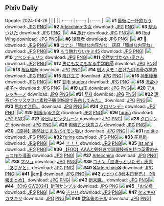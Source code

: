 ## Pixiv Daily
Update: 2024-04-26
|      |      |      |
| :----: | :----: | :----: |
|![](https://pixiv.microyu.workers.dev/c/240x480/img-master/img/2024/04/25/00/00/33/118132007_p0_master1200.jpg) **#1** [最後に一杯飲もう](https://www.pixiv.net/artworks/118132007) download: [JPG](https://pixiv.microyu.workers.dev/img-original/img/2024/04/25/00/00/33/118132007_p0.jpg) [PNG](https://pixiv.microyu.workers.dev/img-original/img/2024/04/25/00/00/33/118132007_p0.png)|![](https://pixiv.microyu.workers.dev/c/240x480/img-master/img/2024/04/25/00/00/17/118131919_p0_master1200.jpg) **#2** [Arlecchino·少女](https://www.pixiv.net/artworks/118131919) download: [JPG](https://pixiv.microyu.workers.dev/img-original/img/2024/04/25/00/00/17/118131919_p0.jpg) [PNG](https://pixiv.microyu.workers.dev/img-original/img/2024/04/25/00/00/17/118131919_p0.png)|![](https://pixiv.microyu.workers.dev/c/240x480/img-master/img/2024/04/24/00/20/15/118106003_p0_master1200.jpg) **#3** [駅みつけた](https://www.pixiv.net/artworks/118106003) download: [JPG](https://pixiv.microyu.workers.dev/img-original/img/2024/04/24/00/20/15/118106003_p0.jpg) [PNG](https://pixiv.microyu.workers.dev/img-original/img/2024/04/24/00/20/15/118106003_p0.png)|
|![](https://pixiv.microyu.workers.dev/c/240x480/img-master/img/2024/04/24/00/00/31/118105153_p0_master1200.jpg) **#4** [旅行](https://www.pixiv.net/artworks/118105153) download: [JPG](https://pixiv.microyu.workers.dev/img-original/img/2024/04/24/00/00/31/118105153_p0.jpg) [PNG](https://pixiv.microyu.workers.dev/img-original/img/2024/04/24/00/00/31/118105153_p0.png)|![](https://pixiv.microyu.workers.dev/c/240x480/img-master/img/2024/04/24/13/53/41/118117285_p0_master1200.jpg) **#5** [Red Wing](https://www.pixiv.net/artworks/118117285) download: [JPG](https://pixiv.microyu.workers.dev/img-original/img/2024/04/24/13/53/41/118117285_p0.jpg) [PNG](https://pixiv.microyu.workers.dev/img-original/img/2024/04/24/13/53/41/118117285_p0.png)|![](https://pixiv.microyu.workers.dev/c/240x480/img-master/img/2024/04/24/16/25/59/118119601_p0_master1200.jpg) **#6** [復讐者](https://www.pixiv.net/artworks/118119601) download: [JPG](https://pixiv.microyu.workers.dev/img-original/img/2024/04/24/16/25/59/118119601_p0.jpg) [PNG](https://pixiv.microyu.workers.dev/img-original/img/2024/04/24/16/25/59/118119601_p0.png)|
|![](https://pixiv.microyu.workers.dev/c/240x480/img-master/img/2024/04/24/00/01/33/118105311_p0_master1200.jpg) **#7** [🎵](https://www.pixiv.net/artworks/118105311) download: [JPG](https://pixiv.microyu.workers.dev/img-original/img/2024/04/24/00/01/33/118105311_p0.jpg) [PNG](https://pixiv.microyu.workers.dev/img-original/img/2024/04/24/00/01/33/118105311_p0.png)|![](https://pixiv.microyu.workers.dev/c/240x480/img-master/img/2024/04/24/17/29/24/118120730_p0_master1200.jpg) **#8** [コナン「簡単な内容だな」灰原「簡単な内容ね」](https://www.pixiv.net/artworks/118120730) download: [JPG](https://pixiv.microyu.workers.dev/img-original/img/2024/04/24/17/29/24/118120730_p0.jpg) [PNG](https://pixiv.microyu.workers.dev/img-original/img/2024/04/24/17/29/24/118120730_p0.png)|![](https://pixiv.microyu.workers.dev/c/240x480/img-master/img/2024/04/24/12/18/00/118115937_p0_master1200.jpg) **#9** [もう触れないキミ45](https://www.pixiv.net/artworks/118115937) download: [JPG](https://pixiv.microyu.workers.dev/img-original/img/2024/04/24/12/18/00/118115937_p0.jpg) [PNG](https://pixiv.microyu.workers.dev/img-original/img/2024/04/24/12/18/00/118115937_p0.png)|
|![](https://pixiv.microyu.workers.dev/c/240x480/img-master/img/2024/04/25/00/00/11/118131883_p0_master1200.jpg) **#10** [アベンチュリン](https://www.pixiv.net/artworks/118131883) download: [JPG](https://pixiv.microyu.workers.dev/img-original/img/2024/04/25/00/00/11/118131883_p0.jpg) [PNG](https://pixiv.microyu.workers.dev/img-original/img/2024/04/25/00/00/11/118131883_p0.png)|![](https://pixiv.microyu.workers.dev/c/240x480/img-master/img/2024/04/24/00/02/19/118105369_p0_master1200.jpg) **#11** [全然気づかない奥さん](https://www.pixiv.net/artworks/118105369) download: [JPG](https://pixiv.microyu.workers.dev/img-original/img/2024/04/24/00/02/19/118105369_p0.jpg) [PNG](https://pixiv.microyu.workers.dev/img-original/img/2024/04/24/00/02/19/118105369_p0.png)|![](https://pixiv.microyu.workers.dev/c/240x480/img-master/img/2024/04/25/00/00/35/118132014_p0_master1200.jpg) **#12** [男にも女にもなる中学教師](https://www.pixiv.net/artworks/118132014) download: [JPG](https://pixiv.microyu.workers.dev/img-original/img/2024/04/25/00/00/35/118132014_p0.jpg) [PNG](https://pixiv.microyu.workers.dev/img-original/img/2024/04/25/00/00/35/118132014_p0.png)|
|![](https://pixiv.microyu.workers.dev/c/240x480/img-master/img/2024/04/24/19/28/13/118123468_p0_master1200.jpg) **#13** [相互理解](https://www.pixiv.net/artworks/118123468) download: [JPG](https://pixiv.microyu.workers.dev/img-original/img/2024/04/24/19/28/13/118123468_p0.jpg) [PNG](https://pixiv.microyu.workers.dev/img-original/img/2024/04/24/19/28/13/118123468_p0.png)|![](https://pixiv.microyu.workers.dev/c/240x480/img-master/img/2024/04/25/06/00/10/118137621_p0_master1200.jpg) **#14** [個人メモ：曲げた肘の骨の構造](https://www.pixiv.net/artworks/118137621) download: [JPG](https://pixiv.microyu.workers.dev/img-original/img/2024/04/25/06/00/10/118137621_p0.jpg) [PNG](https://pixiv.microyu.workers.dev/img-original/img/2024/04/25/06/00/10/118137621_p0.png)|![](https://pixiv.microyu.workers.dev/c/240x480/img-master/img/2024/04/24/19/09/58/118123063_p0_master1200.jpg) **#15** [飛び立て](https://www.pixiv.net/artworks/118123063) download: [JPG](https://pixiv.microyu.workers.dev/img-original/img/2024/04/24/19/09/58/118123063_p0.jpg) [PNG](https://pixiv.microyu.workers.dev/img-original/img/2024/04/24/19/09/58/118123063_p0.png)|
|![](https://pixiv.microyu.workers.dev/c/240x480/img-master/img/2024/04/24/00/00/40/118105189_p0_master1200.jpg) **#16** [神里綾華](https://www.pixiv.net/artworks/118105189) download: [JPG](https://pixiv.microyu.workers.dev/img-original/img/2024/04/24/00/00/40/118105189_p0.jpg) [PNG](https://pixiv.microyu.workers.dev/img-original/img/2024/04/24/00/00/40/118105189_p0.png)|![](https://pixiv.microyu.workers.dev/c/240x480/img-master/img/2024/04/24/18/31/06/118122175_p0_master1200.jpg) **#17** [甘雨 student](https://www.pixiv.net/artworks/118122175) download: [JPG](https://pixiv.microyu.workers.dev/img-original/img/2024/04/24/18/31/06/118122175_p0.jpg) [PNG](https://pixiv.microyu.workers.dev/img-original/img/2024/04/24/18/31/06/118122175_p0.png)|![](https://pixiv.microyu.workers.dev/c/240x480/img-master/img/2024/04/25/14/00/06/118143641_p0_master1200.jpg) **#18** [流萤小裙子～](https://www.pixiv.net/artworks/118143641) download: [JPG](https://pixiv.microyu.workers.dev/img-original/img/2024/04/25/14/00/06/118143641_p0.jpg) [PNG](https://pixiv.microyu.workers.dev/img-original/img/2024/04/25/14/00/06/118143641_p0.png)|
|![](https://pixiv.microyu.workers.dev/c/240x480/img-master/img/2024/04/24/03/19/50/118109531_p0_master1200.jpg) **#19** [山田](https://www.pixiv.net/artworks/118109531) download: [JPG](https://pixiv.microyu.workers.dev/img-original/img/2024/04/24/03/19/50/118109531_p0.jpg) [PNG](https://pixiv.microyu.workers.dev/img-original/img/2024/04/24/03/19/50/118109531_p0.png)|![](https://pixiv.microyu.workers.dev/c/240x480/img-master/img/2024/04/24/15/49/02/118118938_p0_master1200.jpg) **#20** [アルレッキーノ](https://www.pixiv.net/artworks/118118938) download: [JPG](https://pixiv.microyu.workers.dev/img-original/img/2024/04/24/15/49/02/118118938_p0.jpg) [PNG](https://pixiv.microyu.workers.dev/img-original/img/2024/04/24/15/49/02/118118938_p0.png)|![](https://pixiv.microyu.workers.dev/c/240x480/img-master/img/2024/04/25/01/33/51/118134726_p0_master1200.jpg) **#21** [무제](https://www.pixiv.net/artworks/118134726) download: [JPG](https://pixiv.microyu.workers.dev/img-original/img/2024/04/25/01/33/51/118134726_p0.jpg) [PNG](https://pixiv.microyu.workers.dev/img-original/img/2024/04/25/01/33/51/118134726_p0.png)|
|![](https://pixiv.microyu.workers.dev/c/240x480/img-master/img/2024/04/25/20/41/33/118151395_p0_master1200.jpg) **#22** [理系がクリスマスに素粒子観測施設で告白してみた。](https://www.pixiv.net/artworks/118151395) download: [JPG](https://pixiv.microyu.workers.dev/img-original/img/2024/04/25/20/41/33/118151395_p0.jpg) [PNG](https://pixiv.microyu.workers.dev/img-original/img/2024/04/25/20/41/33/118151395_p0.png)|![](https://pixiv.microyu.workers.dev/c/240x480/img-master/img/2024/04/24/07/13/34/118112114_p0_master1200.jpg) **#23** [思わず注目。](https://www.pixiv.net/artworks/118112114) download: [JPG](https://pixiv.microyu.workers.dev/img-original/img/2024/04/24/07/13/34/118112114_p0.jpg) [PNG](https://pixiv.microyu.workers.dev/img-original/img/2024/04/24/07/13/34/118112114_p0.png)|![](https://pixiv.microyu.workers.dev/c/240x480/img-master/img/2024/04/24/00/00/24/118105111_p0_master1200.jpg) **#24** [クロリンデ💦](https://www.pixiv.net/artworks/118105111) download: [JPG](https://pixiv.microyu.workers.dev/img-original/img/2024/04/24/00/00/24/118105111_p0.jpg) [PNG](https://pixiv.microyu.workers.dev/img-original/img/2024/04/24/00/00/24/118105111_p0.png)|
|![](https://pixiv.microyu.workers.dev/c/240x480/img-master/img/2024/04/24/17/48/14/118121092_p0_master1200.jpg) **#25** [制服rkgk少女](https://www.pixiv.net/artworks/118121092) download: [JPG](https://pixiv.microyu.workers.dev/img-original/img/2024/04/24/17/48/14/118121092_p0.jpg) [PNG](https://pixiv.microyu.workers.dev/img-original/img/2024/04/24/17/48/14/118121092_p0.png)|![](https://pixiv.microyu.workers.dev/c/240x480/img-master/img/2024/04/24/08/18/13/118112882_p0_master1200.jpg) **#26** [furina](https://www.pixiv.net/artworks/118112882) download: [JPG](https://pixiv.microyu.workers.dev/img-original/img/2024/04/24/08/18/13/118112882_p0.jpg) [PNG](https://pixiv.microyu.workers.dev/img-original/img/2024/04/24/08/18/13/118112882_p0.png)|![](https://pixiv.microyu.workers.dev/c/240x480/img-master/img/2024/04/24/00/00/27/118105126_p0_master1200.jpg) **#27** [今日はピンクムーン](https://www.pixiv.net/artworks/118105126) download: [JPG](https://pixiv.microyu.workers.dev/img-original/img/2024/04/24/00/00/27/118105126_p0.jpg) [PNG](https://pixiv.microyu.workers.dev/img-original/img/2024/04/24/00/00/27/118105126_p0.png)|
|![](https://pixiv.microyu.workers.dev/c/240x480/img-master/img/2024/04/24/07/00/06/118111908_p0_master1200.jpg) **#28** [クロリンデ](https://www.pixiv.net/artworks/118111908) download: [JPG](https://pixiv.microyu.workers.dev/img-original/img/2024/04/24/07/00/06/118111908_p0.jpg) [PNG](https://pixiv.microyu.workers.dev/img-original/img/2024/04/24/07/00/06/118111908_p0.png)|![](https://pixiv.microyu.workers.dev/c/240x480/img-master/img/2024/04/25/00/00/55/118132073_p0_master1200.jpg) **#29** [両儀式と決意さん](https://www.pixiv.net/artworks/118132073) download: [JPG](https://pixiv.microyu.workers.dev/img-original/img/2024/04/25/00/00/55/118132073_p0.jpg) [PNG](https://pixiv.microyu.workers.dev/img-original/img/2024/04/25/00/00/55/118132073_p0.png)|![](https://pixiv.microyu.workers.dev/c/240x480/img-master/img/2024/04/24/11/03/07/118114824_p0_master1200.jpg) **#30** [【原神】突然はじまるパイモン吸い](https://www.pixiv.net/artworks/118114824) download: [JPG](https://pixiv.microyu.workers.dev/img-original/img/2024/04/24/11/03/07/118114824_p0.jpg) [PNG](https://pixiv.microyu.workers.dev/img-original/img/2024/04/24/11/03/07/118114824_p0.png)|
|![](https://pixiv.microyu.workers.dev/c/240x480/img-master/img/2024/04/24/08/53/34/118113280_p0_master1200.jpg) **#31** [no title](https://www.pixiv.net/artworks/118113280) download: [JPG](https://pixiv.microyu.workers.dev/img-original/img/2024/04/24/08/53/34/118113280_p0.jpg) [PNG](https://pixiv.microyu.workers.dev/img-original/img/2024/04/24/08/53/34/118113280_p0.png)|![](https://pixiv.microyu.workers.dev/c/240x480/img-master/img/2024/04/24/00/28/35/118106245_p0_master1200.jpg) **#32** [furina](https://www.pixiv.net/artworks/118106245) download: [JPG](https://pixiv.microyu.workers.dev/img-original/img/2024/04/24/00/28/35/118106245_p0.jpg) [PNG](https://pixiv.microyu.workers.dev/img-original/img/2024/04/24/00/28/35/118106245_p0.png)|![](https://pixiv.microyu.workers.dev/c/240x480/img-master/img/2024/04/25/00/00/09/118131878_p0_master1200.jpg) **#33** [花鳥泉](https://www.pixiv.net/artworks/118131878) download: [JPG](https://pixiv.microyu.workers.dev/img-original/img/2024/04/25/00/00/09/118131878_p0.jpg) [PNG](https://pixiv.microyu.workers.dev/img-original/img/2024/04/25/00/00/09/118131878_p0.png)|
|![](https://pixiv.microyu.workers.dev/c/240x480/img-master/img/2024/04/24/00/28/20/118106251_p0_master1200.jpg) **#34** [！！！](https://www.pixiv.net/artworks/118106251) download: [JPG](https://pixiv.microyu.workers.dev/img-original/img/2024/04/24/00/28/20/118106251_p0.jpg) [PNG](https://pixiv.microyu.workers.dev/img-original/img/2024/04/24/00/28/20/118106251_p0.png)|![](https://pixiv.microyu.workers.dev/c/240x480/img-master/img/2024/04/24/11/44/26/118115324_p0_master1200.jpg) **#35** [1st anni](https://www.pixiv.net/artworks/118115324) download: [JPG](https://pixiv.microyu.workers.dev/img-original/img/2024/04/24/11/44/26/118115324_p0.jpg) [PNG](https://pixiv.microyu.workers.dev/img-original/img/2024/04/24/11/44/26/118115324_p0.png)|![](https://pixiv.microyu.workers.dev/c/240x480/img-master/img/2024/04/25/19/59/50/118150181_p0_master1200.jpg) **#36** [【FGO】AAAと剣好きで調理技術を持つ英霊のチョコ作り漫画](https://www.pixiv.net/artworks/118150181) download: [JPG](https://pixiv.microyu.workers.dev/img-original/img/2024/04/25/19/59/50/118150181_p0.jpg) [PNG](https://pixiv.microyu.workers.dev/img-original/img/2024/04/25/19/59/50/118150181_p0.png)|
|![](https://pixiv.microyu.workers.dev/c/240x480/img-master/img/2024/04/24/00/00/25/118105117_p0_master1200.jpg) **#37** [Arlecchino](https://www.pixiv.net/artworks/118105117) download: [JPG](https://pixiv.microyu.workers.dev/img-original/img/2024/04/24/00/00/25/118105117_p0.jpg) [PNG](https://pixiv.microyu.workers.dev/img-original/img/2024/04/24/00/00/25/118105117_p0.png)|![](https://pixiv.microyu.workers.dev/c/240x480/img-master/img/2024/04/25/14/21/57/118143951_p0_master1200.jpg) **#38** [マジョ](https://www.pixiv.net/artworks/118143951) download: [JPG](https://pixiv.microyu.workers.dev/img-original/img/2024/04/25/14/21/57/118143951_p0.jpg) [PNG](https://pixiv.microyu.workers.dev/img-original/img/2024/04/25/14/21/57/118143951_p0.png)|![](https://pixiv.microyu.workers.dev/c/240x480/img-master/img/2024/04/25/18/23/19/118147975_p0_master1200.jpg) **#39** [コナン「皿洗っといたぞ」灰原「ありがと」](https://www.pixiv.net/artworks/118147975) download: [JPG](https://pixiv.microyu.workers.dev/img-original/img/2024/04/25/18/23/19/118147975_p0.jpg) [PNG](https://pixiv.microyu.workers.dev/img-original/img/2024/04/25/18/23/19/118147975_p0.png)|
|![](https://pixiv.microyu.workers.dev/c/240x480/img-master/img/2024/04/24/12/21/37/118115998_p0_master1200.jpg) **#40** [❌Arlecchino❌](https://www.pixiv.net/artworks/118115998) download: [JPG](https://pixiv.microyu.workers.dev/img-original/img/2024/04/24/12/21/37/118115998_p0.jpg) [PNG](https://pixiv.microyu.workers.dev/img-original/img/2024/04/24/12/21/37/118115998_p0.png)|![](https://pixiv.microyu.workers.dev/c/240x480/img-master/img/2024/04/24/20/43/56/118125497_p0_master1200.jpg) **#41** [🎀cm🎀](https://www.pixiv.net/artworks/118125497) download: [JPG](https://pixiv.microyu.workers.dev/img-original/img/2024/04/24/20/43/56/118125497_p0.jpg) [PNG](https://pixiv.microyu.workers.dev/img-original/img/2024/04/24/20/43/56/118125497_p0.png)|![](https://pixiv.microyu.workers.dev/c/240x480/img-master/img/2024/04/25/12/02/48/118141973_p0_master1200.jpg) **#42** [おとつく8巻本日発売！【情報まとめ】](https://www.pixiv.net/artworks/118141973) download: [JPG](https://pixiv.microyu.workers.dev/img-original/img/2024/04/25/12/02/48/118141973_p0.jpg) [PNG](https://pixiv.microyu.workers.dev/img-original/img/2024/04/25/12/02/48/118141973_p0.png)|
|![](https://pixiv.microyu.workers.dev/c/240x480/img-master/img/2024/04/25/05/01/12/118137111_p0_master1200.jpg) **#43** [断末魔。](https://www.pixiv.net/artworks/118137111) download: [JPG](https://pixiv.microyu.workers.dev/img-original/img/2024/04/25/05/01/12/118137111_p0.jpg) [PNG](https://pixiv.microyu.workers.dev/img-original/img/2024/04/25/05/01/12/118137111_p0.png)|![](https://pixiv.microyu.workers.dev/c/240x480/img-master/img/2024/04/26/02/38/51/118135723_p0_master1200.jpg) **#44** [【OtG GW2024】新刊サンプル](https://www.pixiv.net/artworks/118135723) download: [JPG](https://pixiv.microyu.workers.dev/img-original/img/2024/04/26/02/38/51/118135723_p0.jpg) [PNG](https://pixiv.microyu.workers.dev/img-original/img/2024/04/26/02/38/51/118135723_p0.png)|![](https://pixiv.microyu.workers.dev/c/240x480/img-master/img/2024/04/25/00/30/02/118133143_p0_master1200.jpg) **#45** [「お父様」](https://www.pixiv.net/artworks/118133143) download: [JPG](https://pixiv.microyu.workers.dev/img-original/img/2024/04/25/00/30/02/118133143_p0.jpg) [PNG](https://pixiv.microyu.workers.dev/img-original/img/2024/04/25/00/30/02/118133143_p0.png)|
|![](https://pixiv.microyu.workers.dev/c/240x480/img-master/img/2024/04/24/00/00/23/118105103_p0_master1200.jpg) **#46** [チドリ](https://www.pixiv.net/artworks/118105103) download: [JPG](https://pixiv.microyu.workers.dev/img-original/img/2024/04/24/00/00/23/118105103_p0.jpg) [PNG](https://pixiv.microyu.workers.dev/img-original/img/2024/04/24/00/00/23/118105103_p0.png)|![](https://pixiv.microyu.workers.dev/c/240x480/img-master/img/2024/04/24/17/21/08/118120594_p0_master1200.jpg) **#47** [タヌキvsカマキリ](https://www.pixiv.net/artworks/118120594) download: [JPG](https://pixiv.microyu.workers.dev/img-original/img/2024/04/24/17/21/08/118120594_p0.jpg) [PNG](https://pixiv.microyu.workers.dev/img-original/img/2024/04/24/17/21/08/118120594_p0.png)|![](https://pixiv.microyu.workers.dev/c/240x480/img-master/img/2024/04/24/12/01/19/118115634_p0_master1200.jpg) **#48** [数年後のテル](https://www.pixiv.net/artworks/118115634) download: [JPG](https://pixiv.microyu.workers.dev/img-original/img/2024/04/24/12/01/19/118115634_p0.jpg) [PNG](https://pixiv.microyu.workers.dev/img-original/img/2024/04/24/12/01/19/118115634_p0.png)|
